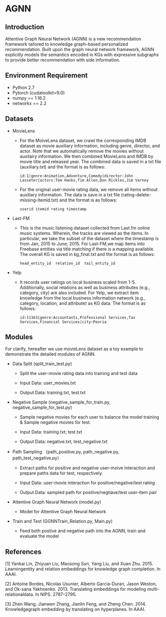 # AGNN

## Introduction 

Attentive Graph Neural Network (AGNN) is a new recommendation framework tailored to knowledge graph-based personalized recommendation. Built upon the graph neural network framework, AGNN explicitly models the semantics encoded in KGs with expressive subgraphs to provide better recommendation with side information.

## Environment Requirement
+ Python 2.7
+ Pytorch (cudatoolkit=9.0)
+ numpy == 1.16.2
+ networkx == 2.2

## Datasets

+ MovieLens
   + For the MoiveLens dataset, we crawl the corresponding IMDB dataset as movie auxiliary information, including genre, director, and actor. Note that we automatically remove the movies without auxilairy information. We then combined MovieLens and IMDB by movie title and released year. The combined data is saved in a txt file (auxiliary.txt) and the format is as follows:    
   
         id:1|genre:Animation,Adventure,Comedy|director:John Lasseter|actors:Tom Hanks,Tim Allen,Don Rickles,Jim Varney
   
   + For the original user-movie rating data, we remove all items without auxiliary information. The data is save in a txt file (rating-delete-missing-itemid.txt) and the format is as follows:  
   
         userid itemid rating timestamp
   
+ Last-FM

   + This is the music listening dataset collected from Last.fm online music systems. Wherein, the tracks are viewed as the items. In particular, we take the subset of the dataset where the timestamp is from Jan, 2015 to June, 2015. For Last-FM,we map items into Freebase entities via title matching if there is a mapping available. The overall KG is saved in kg_final.txt and the format is as follows:

         head_entity_id  relation_id  tail_entity_id
   
+ Yelp
   + It records user ratings on local business scaled from 1-5. Additionally, social relations as well as business attributes (e.g., category, city) are also included. For Yelp, we extract item knowledge from the local business information network (e.g., category, location,
and attribute) as KG data. The format is as follows:

         id:11163|genre:Accountants,Professional Services,Tax Services,Financial Services|city:Peoria
      
## Modules 

For clarify, hereafter we use movieLens dataset as a toy example to demonstrate the detailed modules of AGNN. 

+ Data Split (split_train_test.py)

   + Split the user-movie rating data into training and test data

   + Input Data: user_movies.txt

   + Output Data: training.txt, test.txt

+ Negative Sample (negative_sample_for_train.py, negative_sample_for_test.py)

   + Sample negative movies for each user to balance the model training & Sample negative movies for test. 
    
   + Input Data: training.txt; test.txt
   
   + Output Data: negative.txt; test_negative.txt

+ Path Sampling （path_positive.py, path_negative.py, path_test_negative.py）

   + Extract paths for positive and negative user-moive interaction and prepare paths data for test, respectively.
   
   + Input Data: user-movie interaction for positive/negative/test rating
   
   + Output Data: sampled path for positive/negtiave/test user-item pair

+ Attentive Graph Neural Network (model.py)

   + Model for Attentive Graph Neural Network

+ Train and Test (GGNNTrain_Relation.py, Main.py)

   + Feed both postive and negative path into the AGNN, train and evaluate the model
 
   
## References

   [1] Yankai Lin, Zhiyuan Liu, Maosong Sun, Yang Liu, and Xuan Zhu. 2015. Learningentity and relation embeddings for knowledge graph      completion. In AAAI.

   [2] Antoine Bordes, Nicolas Usunier, Alberto Garcia-Duran, Jason Weston, and Ok-sana Yakhnenko. 2013.  Translating embeddings for        modeling multi-relationaldata. In NIPS. 2787–2795.

   [3] Zhen Wang, Jianwen Zhang, Jianlin Feng, and Zheng Chen. 2014. Knowledgegraph embedding by translating on hyperplanes. In AAAI.
